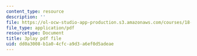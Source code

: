```yaml
---
content_type: resource
description: ''
file: https://ol-ocw-studio-app-production.s3.amazonaws.com/courses/18-02sc-multivariable-calculus-fall-2010/dd0a3008b1a04cfca9d3a6ef0d5adeae_6paZkmBMZwQ.pdf
file_type: application/pdf
resourcetype: Document
title: 3play pdf file
uid: dd0a3008-b1a0-4cfc-a9d3-a6ef0d5adeae
---
```


